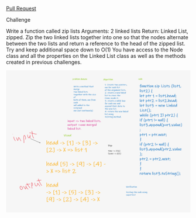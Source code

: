 [Pull Request](https://github.com/khalidsy90/data-structures-and-algorithm/pulls/14)

Challenge

Write a function called zip lists
Arguments: 2 linked lists
Return: Linked List, zipped.
Zip the two linked lists together into one so that the nodes alternate between the two lists and return a reference to the head of the zipped list.
Try and keep additional space down to O(1)
You have access to the Node class and all the properties on the Linked List class as well as the methods created in previous challenges.

![](<.//assets/Whiteboard%20(3).png>)
